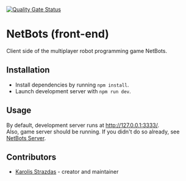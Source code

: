 [![Quality Gate Status](https://sonarcloud.io/api/project_badges/measure?project=Eoic_net-bots&metric=alert_status)](https://sonarcloud.io/dashboard?id=Eoic_net-bots)
# NetBots (front-end)

Client side of the multiplayer robot programming game NetBots.

## Installation

* Install dependencies by running `npm install`.  
* Launch development server with `npm run dev`.

## Usage
By default, development server runs at http://127.0.0.1:3333/.  
Also, game server should be running. If you didn't do so already, see [NetBots Server](http://github.com/Eoic/net-bots-server).

## Contributors

- [Karolis Strazdas](https://github.com/Eoic) - creator and maintainer
